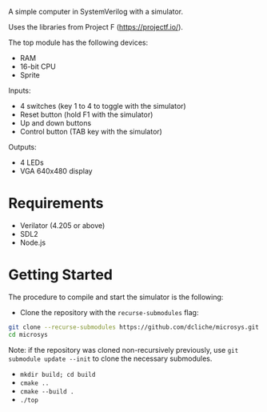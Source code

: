 A simple computer in SystemVerilog with a simulator.

Uses the libraries from Project F (https://projectf.io/).

The top module has the following devices:
- RAM
- 16-bit CPU
- Sprite

Inputs:
- 4 switches (key 1 to 4 to toggle with the simulator)
- Reset button (hold F1 with the simulator)
- Up and down buttons
- Control button (TAB key with the simulator)

Outputs:
- 4 LEDs
- VGA 640x480 display

# Requirements

- Verilator (4.205 or above)
- SDL2
- Node.js

# Getting Started

The procedure to compile and start the simulator is the following:

- Clone the repository with the `recurse-submodules` flag:
```bash
git clone --recurse-submodules https://github.com/dcliche/microsys.git
cd microsys
```
Note: if the repository was cloned non-recursively previously, use `git submodule update --init` to clone the necessary submodules.

- `mkdir build; cd build`
- `cmake ..`
- `cmake --build .`
- `./top`
